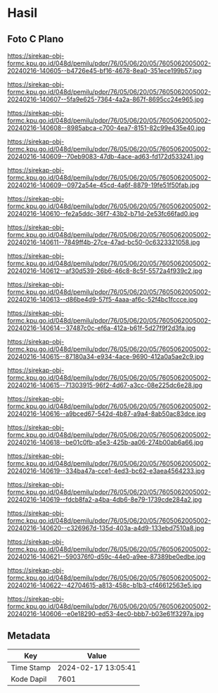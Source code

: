 # Hasil

## Foto C Plano

https://sirekap-obj-formc.kpu.go.id/048d/pemilu/pdpr/76/05/06/20/05/7605062005002-20240216-140605--b4726e45-bf16-4678-8ea0-351ece199b57.jpg

https://sirekap-obj-formc.kpu.go.id/048d/pemilu/pdpr/76/05/06/20/05/7605062005002-20240216-140607--5fa9e625-7364-4a2a-867f-8695cc24e965.jpg

https://sirekap-obj-formc.kpu.go.id/048d/pemilu/pdpr/76/05/06/20/05/7605062005002-20240216-140608--8985abca-c700-4ea7-8151-82c99e435e40.jpg

https://sirekap-obj-formc.kpu.go.id/048d/pemilu/pdpr/76/05/06/20/05/7605062005002-20240216-140609--70eb9083-47db-4ace-ad63-fd172d533241.jpg

https://sirekap-obj-formc.kpu.go.id/048d/pemilu/pdpr/76/05/06/20/05/7605062005002-20240216-140609--0972a54e-45cd-4a6f-8879-19fe51f50fab.jpg

https://sirekap-obj-formc.kpu.go.id/048d/pemilu/pdpr/76/05/06/20/05/7605062005002-20240216-140610--fe2a5ddc-36f7-43b2-b71d-2e53fc66fad0.jpg

https://sirekap-obj-formc.kpu.go.id/048d/pemilu/pdpr/76/05/06/20/05/7605062005002-20240216-140611--7849ff4b-27ce-47ad-bc50-0c6323321058.jpg

https://sirekap-obj-formc.kpu.go.id/048d/pemilu/pdpr/76/05/06/20/05/7605062005002-20240216-140612--af30d539-26b6-46c8-8c5f-5572a4f939c2.jpg

https://sirekap-obj-formc.kpu.go.id/048d/pemilu/pdpr/76/05/06/20/05/7605062005002-20240216-140613--d86be4d9-57f5-4aaa-af6c-52f4bc1fccce.jpg

https://sirekap-obj-formc.kpu.go.id/048d/pemilu/pdpr/76/05/06/20/05/7605062005002-20240216-140614--37487c0c-ef6a-412a-b61f-5d27f9f2d3fa.jpg

https://sirekap-obj-formc.kpu.go.id/048d/pemilu/pdpr/76/05/06/20/05/7605062005002-20240216-140615--87180a34-e934-4ace-9690-412a0a5ae2c9.jpg

https://sirekap-obj-formc.kpu.go.id/048d/pemilu/pdpr/76/05/06/20/05/7605062005002-20240216-140615--71303915-96f2-4d67-a3cc-08e225dc6e28.jpg

https://sirekap-obj-formc.kpu.go.id/048d/pemilu/pdpr/76/05/06/20/05/7605062005002-20240216-140616--a9bced67-542d-4b87-a9a4-8ab50ac83dce.jpg

https://sirekap-obj-formc.kpu.go.id/048d/pemilu/pdpr/76/05/06/20/05/7605062005002-20240216-140618--be01c0fb-a5e3-425b-aa06-274b00ab6a66.jpg

https://sirekap-obj-formc.kpu.go.id/048d/pemilu/pdpr/76/05/06/20/05/7605062005002-20240216-140619--334ba47a-cce1-4ed3-bc62-e3aea4564233.jpg

https://sirekap-obj-formc.kpu.go.id/048d/pemilu/pdpr/76/05/06/20/05/7605062005002-20240216-140619--fdcb8fa2-a4ba-4db6-8e79-1739cde284a2.jpg

https://sirekap-obj-formc.kpu.go.id/048d/pemilu/pdpr/76/05/06/20/05/7605062005002-20240216-140620--c326967d-135d-403a-a4d9-133ebd7510a8.jpg

https://sirekap-obj-formc.kpu.go.id/048d/pemilu/pdpr/76/05/06/20/05/7605062005002-20240216-140621--590376f0-d59c-44e0-a9ee-87389be0edbe.jpg

https://sirekap-obj-formc.kpu.go.id/048d/pemilu/pdpr/76/05/06/20/05/7605062005002-20240216-140622--42704615-a813-458c-b1b3-cf46612563e5.jpg

https://sirekap-obj-formc.kpu.go.id/048d/pemilu/pdpr/76/05/06/20/05/7605062005002-20240216-140606--e0e18290-ed53-4ec0-bbb7-b03e61f3297a.jpg


## Metadata

| Key        | Value               |
| ---------- | ------------------- |
| Time Stamp | 2024-02-17 13:05:41 |
| Kode Dapil | 7601                |



